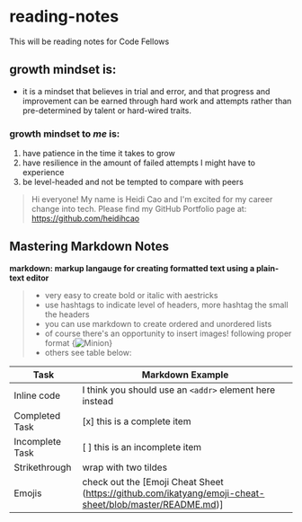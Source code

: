 # reading-notes
This will be reading notes for Code Fellows

## growth mindset is: 
- it is a mindset that believes in trial and error, and that progress and improvement can be earned through hard work and attempts rather than pre-determined by talent or hard-wired traits.

### growth mindset to *me* is:
1. have patience in the time it takes to grow
1. have resilience in the amount of failed attempts I might have to experience
1. be level-headed and not be tempted to compare with peers


> Hi everyone! My name is Heidi Cao and I'm excited for my career change into tech.
> Please find my GitHub Portfolio page at: https://github.com/heidihcao


## **Mastering Markdown Notes**
**markdown: markup langauge for creating formatted text using a plain-text editor**
> - very easy to create bold or italic with aestricks 
> - use hashtags to indicate level of headers, more hashtag the small the headers
> - you can use markdown to create ordered and unordered lists
> - of course there's an opportunity to insert images! following proper format {![Minion](https://m.media-amazon.com/images/I/61bRfnGfJTL._AC_SX466_.jpg)}
> - others see table below:

Task | Markdown Example
------------ | -------------
Inline code | I think you should use an `<addr>` element here instead
Completed Task | [x] this is a complete item  
Incomplete Task | [ ] this is an incomplete item
Strikethrough | wrap with two tildes
Emojis | check out the [Emoji Cheat Sheet (https://github.com/ikatyang/emoji-cheat-sheet/blob/master/README.md)]
